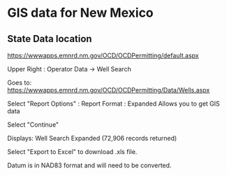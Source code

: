 # GIS data for New Mexico

## State Data location

https://wwwapps.emnrd.nm.gov/OCD/OCDPermitting/default.aspx

Upper Right : Operator Data -> Well Search

Goes to: https://wwwapps.emnrd.nm.gov/OCD/OCDPermitting/Data/Wells.aspx

Select "Report Options" : Report Format : Expanded
Allows you to get GIS data

Select "Continue"

Displays:
Well Search Expanded (72,906 records returned)

Select "Export to Excel" to download .xls file.

Datum is in NAD83 format and will need to be converted.
